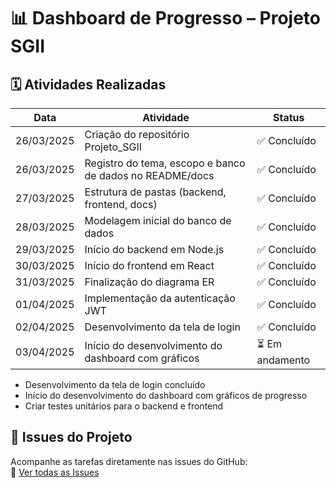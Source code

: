 # 📊 Dashboard de Progresso – Projeto SGII

## 🗓️ Atividades Realizadas

| Data       | Atividade                                                | Status          |
| ---------- | -------------------------------------------------------- | --------------- |
| 26/03/2025 | Criação do repositório Projeto_SGII                      | ✅ Concluído    |
| 26/03/2025 | Registro do tema, escopo e banco de dados no README/docs | ✅ Concluído    |
| 27/03/2025 | Estrutura de pastas (backend, frontend, docs)            | ✅ Concluído    |
| 28/03/2025 | Modelagem inicial do banco de dados                      | ✅ Concluído    |
| 29/03/2025 | Início do backend em Node.js                             | ✅ Concluído    |
| 30/03/2025 | Início do frontend em React                              | ✅ Concluído    |
| 31/03/2025 | Finalização do diagrama ER                               | ✅ Concluído    |
| 01/04/2025 | Implementação da autenticação JWT                        | ✅ Concluído    |
| 02/04/2025 | Desenvolvimento da tela de login                         | ✅ Concluído    |
| 03/04/2025 | Início do desenvolvimento do dashboard com gráficos      | ⏳ Em andamento |
- Desenvolvimento da tela de login concluído
- Início do desenvolvimento do dashboard com gráficos de progresso
- Criar testes unitários para o backend e frontend

## 🔧 Issues do Projeto

Acompanhe as tarefas diretamente nas issues do GitHub:  
🔗 [Ver todas as Issues](https://github.com/Bianchi613/Projeto_SGII/issues)

